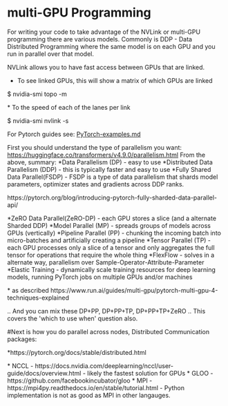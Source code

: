 # multi-GPU Programming

For writing your code to take advantage of the NVLink or multi-GPU programming
there are various models.  Commonly is DDP - Data Distributed Programming where
the same model is on each GPU and you run in parallel over that model.

NVLink allows you to have fast access between GPUs that are linked.
* To see linked GPUs, this will show a matrix of which GPUs are linked
<p>$ nvidia-smi topo -m</p>
* To the speed of each of the lanes per link
<p>$ nvidia-smi nvlink -s</p>

For Pytorch guides see: <A HREF="https://github.com/markwdalton/lambdalabs/tree/main/documentation/software/multi-gpu/PyTorch-examples.md">PyTorch-examples.md</A> 

First you should understand the type of parallelism you want:
  https://huggingface.co/transformers/v4.9.0/parallelism.html
  From the above, summary:
*Data Parallelism (DP) - easy to use
*Distributed Data Parallelism (DDP) - this is typically faster and easy to use
*Fully Shared Data Parallel(FSDP) - FSDP is a type of data parallelism that shards model parameters, optimizer states and gradients across DDP ranks.
<p>    https://pytorch.org/blog/introducing-pytorch-fully-sharded-data-parallel-api/</p>
*ZeRO Data Parallel(ZeRO-DP) - each GPU stores a slice (and a alternate Sharded DDP)
*Model Parallel (MP) - spreads groups of models across GPUs (vertically)
*Pipeline Parallel (PP) - chunking the incoming batch into micro-batches and artificially creating a pipeline
*Tensor Parallel (TP) - each GPU processes only a slice of a tensor and only aggregates the full tensor for operations that require the whole thing
*FlexFlow - solves in a alternate way, parallelism over Sample-Operator-Attribute-Parameter
*Elastic Training - dynamically scale training resources for deep learning models, running PyTorch jobs on multiple GPUs and/or machines
<p>     * as described https://www.run.ai/guides/multi-gpu/pytorch-multi-gpu-4-techniques-explained </p>
  
..  And you can mix these DP+PP, DP+PP+TP, DP+PP+TP+ZeRO
..  This covers the 'which to use when' question also.

#Next is how you do parallel across nodes, Distributed Communication packages:
<p>*https://pytorch.org/docs/stable/distributed.html</p>
<p></p>
* NCCL - https://docs.nvidia.com/deeplearning/nccl/user-guide/docs/overview.html - likely the fastest solution for GPUs
* GLOO - https://github.com/facebookincubator/gloo
* MPI - https://mpi4py.readthedocs.io/en/stable/tutorial.html - Python implementation is not as good as MPI in other langauges.

